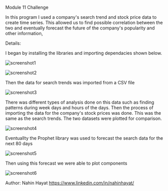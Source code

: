 Module 11 Challenge

In this program I used a company's search trend and stock price data to create time series. This allowed us to find possible correlation between the two and eventually forecast the future of the company's popularity and other information, 

Details:

I began by installing the libraries and importing dependacies shown below. 

![screenshot1]()

![screenshot2]()

Then the data for search trends was imported from a CSV file 

![screenshot3]()

There was different types of analysis done on this data such as finding patterns during week days and hours of the days. Then the process of importing the data for the company's stock prices was done. This was the same as the search trends. The two datasets were plotted for comparison.

![screenshot4]()

Eventuallty the Prophet library was used to forecast the search data for the next 80 days

![screenshot5]()

Then using this forecast we were able to plot components

![screenshot6]()



Author: Nahin Hayat https://www.linkedin.com/in/nahinhayat/
